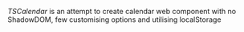 *TSCalendar* is an attempt to create calendar web component with no ShadowDOM, few customising options and utilising localStorage
